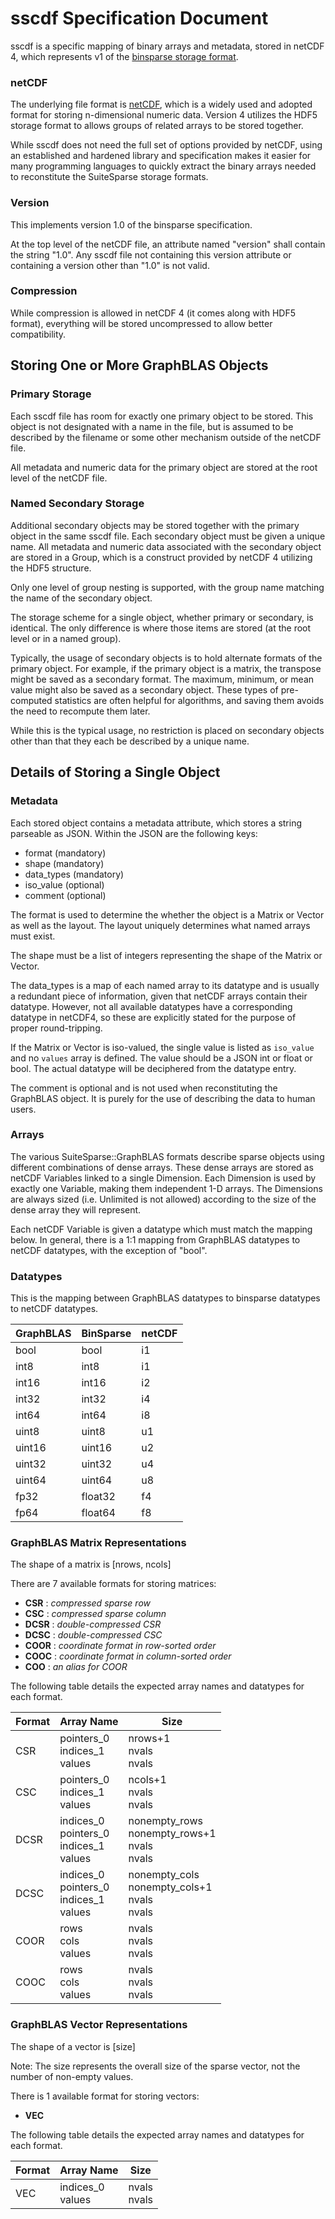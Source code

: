 # sscdf Specification Document
sscdf is a specific mapping of binary arrays and metadata, stored in netCDF 4,
which represents v1 of the [binsparse storage format](https://github.com/GraphBLAS/binsparse-specification).

### netCDF
The underlying file format is [netCDF](https://www.unidata.ucar.edu/software/netcdf/),
which is a widely used and adopted format for storing n-dimensional numeric data.
Version 4 utilizes the HDF5 storage format to allows groups of related arrays to be stored together.

While sscdf does not need the full set of options provided by netCDF, using an established and
hardened library and specification makes it easier for many programming languages to
quickly extract the binary arrays needed to reconstitute the SuiteSparse storage formats.

### Version
This implements version 1.0 of the binsparse specification.

At the top level of the netCDF file, an attribute named "version" shall contain the string "1.0".
Any sscdf file not containing this version attribute or containing a version other than "1.0" is not valid.

### Compression
While compression is allowed in netCDF 4 (it comes along with HDF5 format), everything will be stored
uncompressed to allow better compatibility.

## Storing One or More GraphBLAS Objects

### Primary Storage
Each sscdf file has room for exactly one primary object to be stored. This object is not designated
with a name in the file, but is assumed to be described by the filename or some other
mechanism outside of the netCDF file.

All metadata and numeric data for the primary object are stored at the root level of the
netCDF file.

### Named Secondary Storage
Additional secondary objects may be stored together with the primary object in the same sscdf file.
Each secondary object must be given a unique name. All metadata and numeric data associated with the
secondary object are stored in a Group, which is a construct provided by netCDF 4 utilizing the HDF5
structure.

Only one level of group nesting is supported, with the group name matching the name of the secondary
object.

The storage scheme for a single object, whether primary or secondary, is identical. The only difference
is where those items are stored (at the root level or in a named group).

Typically, the usage of secondary objects is to hold alternate formats of the primary object. For example,
if the primary object is a matrix, the transpose might be saved as a secondary format. The maximum, minimum,
or mean value might also be saved as a secondary object. These types of pre-computed statistics are
often helpful for algorithms, and saving them avoids the need to recompute them later.

While this is the typical usage, no restriction is placed on secondary objects other than that they
each be described by a unique name.

## Details of Storing a Single Object

### Metadata
Each stored object contains a metadata attribute, which stores a string parseable as JSON.
Within the JSON are the following keys:

- format (mandatory)
- shape (mandatory)
- data_types (mandatory)
- iso_value (optional)
- comment (optional)

The format is used to determine the whether the object is a Matrix or Vector as well as
the layout. The layout uniquely determines what named arrays must exist.

The shape must be a list of integers representing the shape of the Matrix or Vector.

The data_types is a map of each named array to its datatype and is usually a redundant piece
of information, given that netCDF arrays contain their datatype. However, not all available
datatypes have a corresponding datatype in netCDF4, so these are explicitly stated for the
purpose of proper round-tripping.

If the Matrix or Vector is iso-valued, the single value is listed as `iso_value` and no
`values` array is defined. The value should be a JSON int or float or bool. The actual
datatype will be deciphered from the datatype entry.

The comment is optional and is not used when reconstituting the GraphBLAS object. It is purely
for the use of describing the data to human users.

### Arrays
The various SuiteSparse::GraphBLAS formats describe sparse objects using different combinations of dense arrays.
These dense arrays are stored as netCDF Variables linked to a single Dimension.
Each Dimension is used by exactly one Variable, making them independent 1-D arrays.
The Dimensions are always sized (i.e. Unlimited is not allowed) according to the size of the dense
array they will represent.

Each netCDF Variable is given a datatype which must match the mapping below. In general,
there is a 1:1 mapping from GraphBLAS datatypes to netCDF datatypes, with the exception of "bool".

### Datatypes
This is the mapping between GraphBLAS datatypes to binsparse datatypes to netCDF datatypes.

|GraphBLAS| BinSparse | netCDF |
|---------|-----------|--------|
|bool     | bool      | i1     |
|int8     | int8      | i1     |
|int16    | int16     | i2     |
|int32    | int32     | i4     |
|int64    | int64     | i8     |
|uint8    | uint8     | u1     |
|uint16   | uint16    | u2     |
|uint32   | uint32    | u4     |
|uint64   | uint64    | u8     |
|fp32     | float32   | f4     |
|fp64     | float64   | f8     |

### GraphBLAS Matrix Representations
The shape of a matrix is [nrows, ncols]

There are 7 available formats for storing matrices:
- **CSR** : *compressed sparse row*
- **CSC** : *compressed sparse column*
- **DCSR** : *double-compressed CSR*
- **DCSC** : *double-compressed CSC*
- **COOR** : *coordinate format in row-sorted order*
- **COOC** : *coordinate format in column-sorted order*
- **COO** : *an alias for COOR*

The following table details the expected array names and datatypes for each format.

| Format | Array Name                                   | Size                                               |
|--------|----------------------------------------------|----------------------------------------------------|
| CSR | pointers_0<br>indices_1<br>values               | nrows+1<br>nvals<br>nvals                          |
| CSC | pointers_0<br>indices_1<br>values               | ncols+1<br>nvals<br>nvals                          |
| DCSR | indices_0<br>pointers_0<br>indices_1<br>values | nonempty_rows<br>nonempty_rows+1<br>nvals<br>nvals |
| DCSC | indices_0<br>pointers_0<br>indices_1<br>values | nonempty_cols<br>nonempty_cols+1<br>nvals<br>nvals |
| COOR | rows<br>cols<br>values                         | nvals<br>nvals<br>nvals                            |
| COOC | rows<br>cols<br>values                         | nvals<br>nvals<br>nvals                            |

### GraphBLAS Vector Representations
The shape of a vector is [size]

Note: The size represents the overall size of the sparse vector, not the number of non-empty values.

There is 1 available format for storing vectors:
- **VEC**

The following table details the expected array names and datatypes for each format.

| Format | Array Name          | Size           |
|--------|---------------------|----------------|
| VEC    | indices_0<br>values | nvals<br>nvals |
